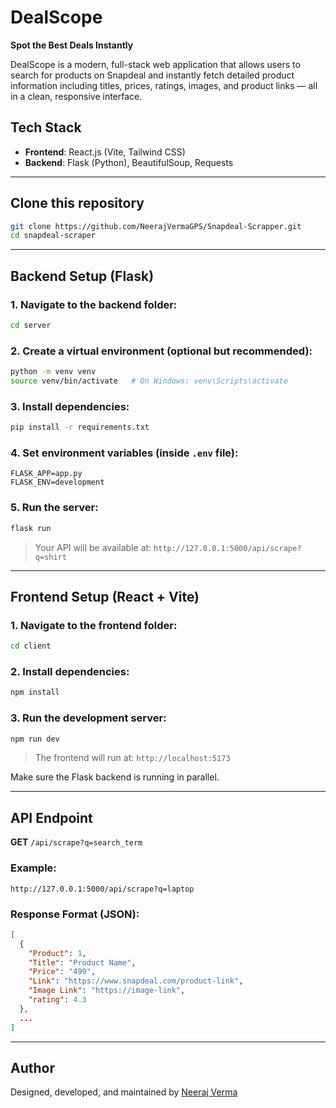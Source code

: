 # DealScope

**Spot the Best Deals Instantly**

DealScope is a modern, full-stack web application that allows users to search for products on Snapdeal and instantly fetch detailed product information including titles, prices, ratings, images, and product links — all in a clean, responsive interface.

## Tech Stack

- **Frontend**: React.js (Vite, Tailwind CSS)
- **Backend**: Flask (Python), BeautifulSoup, Requests

---

## Clone this repository
   ```bash
   git clone https://github.com/NeerajVermaGPS/Snapdeal-Scrapper.git
   cd snapdeal-scraper
   ```

---

## Backend Setup (Flask)

### 1. Navigate to the backend folder:

```bash
cd server
```

### 2. Create a virtual environment (optional but recommended):

```bash
python -m venv venv
source venv/bin/activate   # On Windows: venv\Scripts\activate
```

### 3. Install dependencies:

```bash
pip install -r requirements.txt
```

### 4. Set environment variables (inside `.env` file):

```env
FLASK_APP=app.py
FLASK_ENV=development
```

### 5. Run the server:

```bash
flask run
```

> Your API will be available at: `http://127.0.0.1:5000/api/scrape?q=shirt`

---

## Frontend Setup (React + Vite)

### 1. Navigate to the frontend folder:

```bash
cd client
```

### 2. Install dependencies:

```bash
npm install
```

### 3. Run the development server:

```bash
npm run dev
```

> The frontend will run at: `http://localhost:5173`

Make sure the Flask backend is running in parallel.

---

## API Endpoint

**GET** `/api/scrape?q=search_term`

### Example:
```
http://127.0.0.1:5000/api/scrape?q=laptop
```

### Response Format (JSON):

```json
[
  {
    "Product": 1,
    "Title": "Product Name",
    "Price": "499",
    "Link": "https://www.snapdeal.com/product-link",
    "Image Link": "https://image-link",
    "rating": 4.3
  },
  ...
]
```
---

## Author

Designed, developed, and maintained by [Neeraj Verma](https://neerajvermagps.infinityfreeapp.com/)